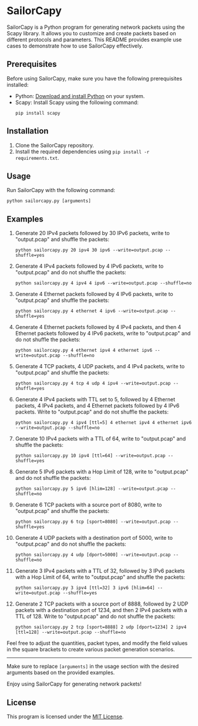 # SailorCapy

SailorCapy is a Python program for generating network packets using the Scapy library. It allows you to customize and create packets based on different protocols and parameters. This README provides example use cases to demonstrate how to use SailorCapy effectively.

## Prerequisites

Before using SailorCapy, make sure you have the following prerequisites installed:

- Python: [Download and install Python](https://www.python.org/downloads/) on your system.
- Scapy: Install Scapy using the following command:
  ```
  pip install scapy
  ```

## Installation

1. Clone the SailorCapy repository.
2. Install the required dependencies using `pip install -r requirements.txt`.

## Usage

Run SailorCapy with the following command:

```
python sailorcapy.py [arguments]
```

## Examples

 1. Generate 20 IPv4 packets followed by 30 IPv6 packets, write to "output.pcap" and shuffle the packets:
    ```
    python sailorcapy.py 20 ipv4 30 ipv6 --write=output.pcap --shuffle=yes
    ```

 2. Generate 4 IPv4 packets followed by 4 IPv6 packets, write to "output.pcap" and do not shuffle the packets:
    ```
    python sailorcapy.py 4 ipv4 4 ipv6 --write=output.pcap --shuffle=no
    ```

 3. Generate 4 Ethernet packets followed by 4 IPv6 packets, write to "output.pcap" and shuffle the packets:
    ```
    python sailorcapy.py 4 ethernet 4 ipv6 --write=output.pcap --shuffle=yes
    ```

 4. Generate 4 Ethernet packets followed by 4 IPv4 packets, and then 4 Ethernet packets followed by 4 IPv6 packets, write to "output.pcap" and do not shuffle the packets:
    ```
    python sailorcapy.py 4 ethernet ipv4 4 ethernet ipv6 --write=output.pcap --shuffle=no
    ```

 5. Generate 4 TCP packets, 4 UDP packets, and 4 IPv4 packets, write to "output.pcap" and shuffle the packets:
    ```
    python sailorcapy.py 4 tcp 4 udp 4 ipv4 --write=output.pcap --shuffle=yes
    ```

 6. Generate 4 IPv4 packets with TTL set to 5, followed by 4 Ethernet packets, 4 IPv4 packets, and 4 Ethernet packets followed by 4 IPv6 packets. Write to "output.pcap" and do not shuffle the packets:
    ```
    python sailorcapy.py 4 ipv4 [ttl=5] 4 ethernet ipv4 4 ethernet ipv6 --write=output.pcap --shuffle=no
    ```

 7. Generate 10 IPv4 packets with a TTL of 64, write to "output.pcap" and shuffle the packets:
    ```
    python sailorcapy.py 10 ipv4 [ttl=64] --write=output.pcap --shuffle=yes
    ```

 8. Generate 5 IPv6 packets with a Hop Limit of 128, write to "output.pcap" and do not shuffle the packets:
    ```
    python sailorcapy.py 5 ipv6 [hlim=128] --write=output.pcap --shuffle=no
    ```

 9. Generate 6 TCP packets with a source port of 8080, write to "output.pcap" and shuffle the packets:
    ```
    python sailorcapy.py 6 tcp [sport=8080] --write=output.pcap --shuffle=yes
    ```

 10. Generate 4 UDP packets with a destination port of 5000, write to "output.pcap" and do not shuffle the packets:
     ```
     python sailorcapy.py 4 udp [dport=5000] --write=output.pcap --shuffle=no
     ```

 11. Generate 3 IPv4 packets with a TTL of 32, followed by 3 IPv6 packets with a Hop Limit of 64, write to "output.pcap" and shuffle the packets:
     ```
     python sailorcapy.py 3 ipv4 [ttl=32] 3 ipv6 [hlim=64] --write=output.pcap --shuffle=yes
     ```

 12. Generate 2 TCP packets with a source port of 8888, followed by 2 UDP packets with a destination port of 1234, and then 2 IPv4 packets with a TTL of 128. Write to "output.pcap" and do not shuffle the packets:
     ```
     python sailorcapy.py 2 tcp [sport=8888] 2 udp [dport=1234] 2 ipv4 [ttl=128] --write=output.pcap --shuffle=no
     ```

Feel free to adjust the quantities, packet types, and modify the field values in the square brackets to create various packet generation scenarios.

---

Make sure to replace `[arguments]` in the usage section with the desired arguments based on the provided examples.

Enjoy using SailorCapy for generating network packets!

## License 

This program is licensed under the [MIT License](https://opensource.org/licenses/MIT).